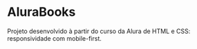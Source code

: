 # AluraBooks
Projeto desenvolvido à partir do curso da Alura de HTML e CSS: responsividade com mobile-first.

